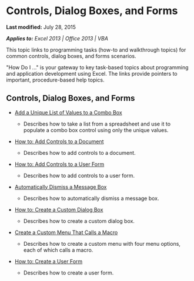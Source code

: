 
# Controls, Dialog Boxes, and Forms

 **Last modified:** July 28, 2015

 _**Applies to:** Excel 2013 | Office 2013 | VBA_

This topic links to programming tasks (how-to and walkthrough topics) for common controls, dialog boxes, and forms scenarios. 

"How Do I ..." is your gateway to key task-based topics about programming and application development using Excel. The links provide pointers to important, procedure-based help topics. 

## Controls, Dialog Boxes, and Forms


-  [Add a Unique List of Values to a Combo Box](e2fa08b1-99bd-49fa-b1a2-5b693f7015e7.md)
    
      - Describes how to take a list from a spreadsheet and use it to populate a combo box control using only the unique values.
    
-  [How to: Add Controls to a Document](bd0ddd99-4b38-f9e9-7dfd-4ae271355f5e.md)
    
      - Describes how to add controls to a document.
    
-  [How to: Add Controls to a User Form](a545be34-b5ed-0146-8de7-422dd4732817.md)
    
      - Describes how to add controls to a user form.
    
-  [Automatically Dismiss a Message Box](e4a38fbe-6bed-45dd-98cd-d10376f84322.md)
    
      - Describes how to automatically dismiss a message box.
    
-  [How to: Create a Custom Dialog Box](ee156753-b6f8-3394-0a4c-a3940026579d.md)
    
      - Describes how to create a custom dialog box.
    
-  [Create a Custom Menu That Calls a Macro](925976ab-e2ef-4b71-aa06-62fe6ac8a4c3.md)
    
      - Describes how to create a custom menu with four menu options, each of which calls a macro.
    
-  [How to: Create a User Form](edfa337f-0cb4-480e-4563-66ab45515e8d.md)
    
      - Describes how to create a user form.
    
